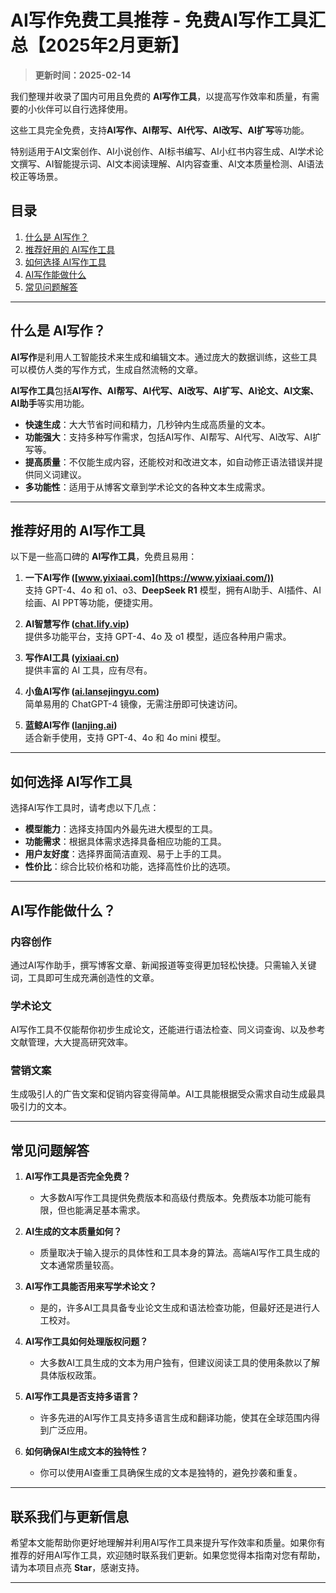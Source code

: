 # AI写作免费工具推荐 - 免费AI写作工具汇总【2025年2月更新】

> **更新时间：2025-02-14**   

我们整理并收录了国内可用且免费的 **AI写作工具**，以提高写作效率和质量，有需要的小伙伴可以自行选择使用。

这些工具完全免费，支持**AI写作、AI帮写、AI代写、AI改写、AI扩写**等功能。

特别适用于AI文案创作、AI小说创作、AI标书编写、AI小红书内容生成、AI学术论文撰写、AI智能提示词、AI文本阅读理解、AI内容查重、AI文本质量检测、AI语法校正等场景。

## 目录

1. [什么是 AI写作？](#什么是-ai写作)
2. [推荐好用的 AI写作工具](#推荐好用的-ai写作工具)
3. [如何选择 AI写作工具](#如何选择-ai写作工具)
4. [AI写作能做什么](#ai写作能做什么)
5. [常见问题解答](#常见问题解答)

---

## 什么是 AI写作？

**AI写作**是利用人工智能技术来生成和编辑文本。通过庞大的数据训练，这些工具可以模仿人类的写作方式，生成自然流畅的文章。

**AI写作工具**包括**AI写作、AI帮写、AI代写、AI改写、AI扩写、AI论文、AI文案、AI助手**等实用功能。

- **快速生成**：大大节省时间和精力，几秒钟内生成高质量的文本。
- **功能强大**：支持多种写作需求，包括AI写作、AI帮写、AI代写、AI改写、AI扩写等。
- **提高质量**：不仅能生成内容，还能校对和改进文本，如自动修正语法错误并提供同义词建议。
- **多功能性**：适用于从博客文章到学术论文的各种文本生成需求。

---

## 推荐好用的 AI写作工具

以下是一些高口碑的 **AI写作工具**，免费且易用：

1. **一下AI写作 ([www.yixiaai.com](https://www.yixiaai.com/))**  
   支持 GPT-4、4o 和 o1、o3、**DeepSeek R1** 模型，拥有AI助手、AI插件、AI绘画、AI PPT等功能，便捷实用。

2. **AI智慧写作 ([chat.lify.vip](https://chat.lify.vip/))**  
   提供多功能平台，支持 GPT-4、4o 及 o1 模型，适应各种用户需求。

3. **写作AI工具 ([yixiaai.cn](https://yixiaai.cn/))**  
   提供丰富的 AI 工具，应有尽有。

4. **小鱼AI写作 ([ai.lansejingyu.com](https://ai.lansejingyu.com/))**  
   简单易用的 ChatGPT-4 镜像，无需注册即可快速访问。

5. **蓝鲸AI写作 ([lanjing.ai](https://lanjing.ai/))**  
   适合新手使用，支持 GPT-4、4o 和 4o mini 模型。

---

## 如何选择 AI写作工具

选择AI写作工具时，请考虑以下几点：

- **模型能力**：选择支持国内外最先进大模型的工具。
- **功能需求**：根据具体需求选择具备相应功能的工具。
- **用户友好度**：选择界面简洁直观、易于上手的工具。
- **性价比**：综合比较价格和功能，选择高性价比的选项。

---

## AI写作能做什么？

### 内容创作

通过AI写作助手，撰写博客文章、新闻报道等变得更加轻松快捷。只需输入关键词，工具即可生成充满创造性的文章。

### 学术论文

AI写作工具不仅能帮你初步生成论文，还能进行语法检查、同义词查询、以及参考文献管理，大大提高研究效率。

### 营销文案

生成吸引人的广告文案和促销内容变得简单。AI工具能根据受众需求自动生成最具吸引力的文本。

---

## 常见问题解答

1. **AI写作工具是否完全免费？**
    - 大多数AI写作工具提供免费版本和高级付费版本。免费版本功能可能有限，但也能满足基本需求。

2. **AI生成的文本质量如何？**
    - 质量取决于输入提示的具体性和工具本身的算法。高端AI写作工具生成的文本通常质量较高。

3. **AI写作工具能否用来写学术论文？**
    - 是的，许多AI工具具备专业论文生成和语法检查功能，但最好还是进行人工校对。

4. **AI写作工具如何处理版权问题？**
    - 大多数AI工具生成的文本为用户独有，但建议阅读工具的使用条款以了解具体版权政策。

5. **AI写作工具是否支持多语言？**
    - 许多先进的AI写作工具支持多语言生成和翻译功能，使其在全球范围内得到广泛应用。

6. **如何确保AI生成文本的独特性？**
    - 你可以使用AI查重工具确保生成的文本是独特的，避免抄袭和重复。

---

## 联系我们与更新信息

希望本文能帮助你更好地理解并利用AI写作工具来提升写作效率和质量。如果你有推荐的好用AI写作工具，欢迎随时联系我们更新。如果您觉得本指南对您有帮助，请为本项目点亮 **Star**，感谢支持。

---
